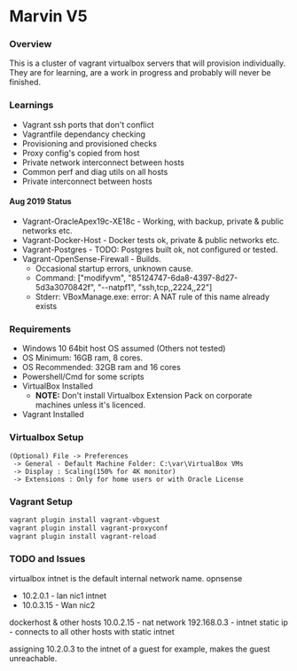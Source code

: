 # Marvin V5

### Overview

This is a cluster of vagrant virtualbox servers that will provision individually.  They are for learning, are a work in progress and probably will never be finished.

### Learnings
* Vagrant ssh ports that don't conflict
* Vagrantfile dependancy checking
* Provisioning and provisioned checks
* Proxy config's copied from host
* Private network interconnect between hosts
* Common perf and diag utils on all hosts
* Private interconnect between hosts

#### Aug 2019 Status
* Vagrant-OracleApex19c-XE18c - Working, with backup, private & public networks etc.
* Vagrant-Docker-Host - Docker tests ok, private & public networks etc.
* Vagrant-Postgres - TODO: Postgres built ok, not configured or tested.
* Vagrant-OpenSense-Firewall - Builds.
    * Occasional startup errors, unknown cause.
    * Command: ["modifyvm", "85124747-6da8-4397-8d27-5d3a3070842f", "--natpf1", "ssh,tcp,,2224,,22"]
    * Stderr: VBoxManage.exe: error: A NAT rule of this name already exists

### Requirements
* Windows 10 64bit host OS assumed (Others not tested)
* OS Minimum: 16GB ram, 8 cores.  
* OS Recommended: 32GB ram and 16 cores
* Powershell/Cmd for some scripts
* VirtualBox Installed
    * **NOTE:** Don't install Virtualbox Extension Pack on corporate machines unless it's licenced.
* Vagrant Installed

### Virtualbox Setup
```text
(Optional) File -> Preferences 
 -> General - Default Machine Folder: C:\var\VirtualBox VMs
 -> Display : Scaling(150% for 4K monitor)
 -> Extensions : Only for home users or with Oracle License
```

### Vagrant Setup
```powershell
vagrant plugin install vagrant-vbguest
vagrant plugin install vagrant-proxyconf
vagrant plugin install vagrant-reload
```

### TODO and Issues
virtualbox intnet is the default internal network name.
opnsense 
- 10.2.0.1 - lan nic1 intnet
- 10.0.3.15 - Wan nic2

dockerhost & other hosts
10.0.2.15 - nat network
192.168.0.3 - intnet static ip - connects to all other hosts with static intnet

assigning 10.2.0.3 to the intnet of a guest for example, makes the guest unreachable.
